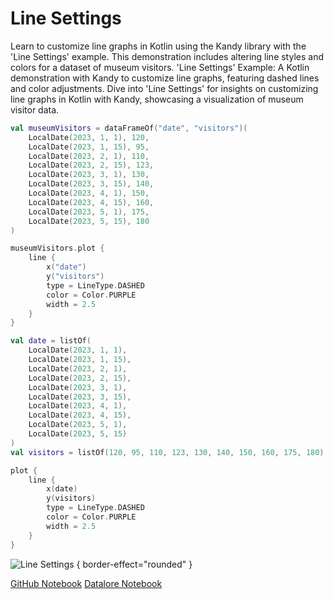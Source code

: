# Line Settings

<web-summary>
Learn to customize line graphs in Kotlin using the Kandy library with the 'Line Settings' example.
This demonstration includes altering line styles and colors for a dataset of museum visitors.
</web-summary>

<card-summary>
'Line Settings' Example: A Kotlin demonstration with Kandy to customize line graphs, featuring dashed lines and color adjustments.
</card-summary>

<link-summary>
Dive into 'Line Settings' for insights on customizing line graphs in Kotlin with Kandy, showcasing a visualization of museum visitor data.
</link-summary>

<!---IMPORT org.jetbrains.kotlinx.kandy.letsplot.samples.Lines-->

<!---FUN simple_line_settings-->
<tabs>
<tab title="Dataframe">

```kotlin
val museumVisitors = dataFrameOf("date", "visitors")(
    LocalDate(2023, 1, 1), 120,
    LocalDate(2023, 1, 15), 95,
    LocalDate(2023, 2, 1), 110,
    LocalDate(2023, 2, 15), 123,
    LocalDate(2023, 3, 1), 130,
    LocalDate(2023, 3, 15), 140,
    LocalDate(2023, 4, 1), 150,
    LocalDate(2023, 4, 15), 160,
    LocalDate(2023, 5, 1), 175,
    LocalDate(2023, 5, 15), 180
)

museumVisitors.plot {
    line {
        x("date")
        y("visitors")
        type = LineType.DASHED
        color = Color.PURPLE
        width = 2.5
    }
}
```

</tab>
<tab title="Collections">

```kotlin
val date = listOf(
    LocalDate(2023, 1, 1),
    LocalDate(2023, 1, 15),
    LocalDate(2023, 2, 1),
    LocalDate(2023, 2, 15),
    LocalDate(2023, 3, 1),
    LocalDate(2023, 3, 15),
    LocalDate(2023, 4, 1),
    LocalDate(2023, 4, 15),
    LocalDate(2023, 5, 1),
    LocalDate(2023, 5, 15)
)
val visitors = listOf(120, 95, 110, 123, 130, 140, 150, 160, 175, 180)

plot {
    line {
        x(date)
        y(visitors)
        type = LineType.DASHED
        color = Color.PURPLE
        width = 2.5
    }
}
```

</tab></tabs>
<!---END-->

![Line Settings](simple_line_settings.svg) { border-effect="rounded" }

<seealso style="cards">
       <category ref="example-ktnb">
           <a href="https://github.com/Kotlin/kandy/blob/main/examples/notebooks/lets-plot/samples/line/line_settings.ipynb" summary="View the notebook on our GitHub repository">GitHub Notebook</a>
           <a href="https://datalore.jetbrains.com/report/static/KQKedA4jDrKu63O53gEN0z/7I6X0iguozJeJAvwUMNACj" summary="Experiment with this example on Datalore">Datalore Notebook</a>
       </category>
</seealso>
